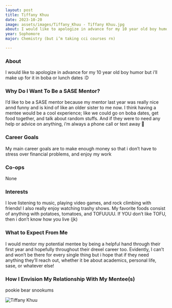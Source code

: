 ```yaml
---
layout: post
title: Tiffany Khuu 
date: 2023-10-20
image: assets/images/Tiffany_Khuu - Tiffany Khuu.jpg
about: I would like to apologize in advance for my 10 year old boy humor but i’ll make up for it in boba or lunch dates :D
year: Sophomore
major: Chemistry (but i’m taking cci courses rn)

---
```


### About

I would like to apologize in advance for my 10 year old boy humor but i’ll make up for it in boba or lunch dates :D

### Why Do I Want To Be a SASE Mentor?

I’d like to be a SASE mentor because my mentor last year was really nice annd funny and is kind of like an older sister to me now. I think having a mentee would be a cool experience; like we could go on boba dates, get food together, and talk about random stuffs. And if they were to need any help or advice on anything, i’m always a phone call or text away 💪

### Career Goals

My main career goals are to make enough money so that i don’t have to stress over financial problems, and enjoy my work

### Co-ops

None

### Interests

I love listening to music, playing video games, and rock climbing with friends! I also really enjoy watching trashy shows. My favorite foods consist of anything with potatoes, tomatoes, and TOFUUUU. If YOU don’t like TOFU, then i don’t know how you live (jk)

### What to Expect From Me

I would mentor my potential mentee by being a helpful hand through their first year and hopefully throughout their drexel career too. Evidently, I can’t and won’t be there for every single thing but i hope that if they need anything they’ll reach out, whether it be about academics, personal life, sase, or whatever else! 

### How I Envision My Relationship With My Mentee(s) 

pookie bear snookums

<div class="text-center my-5">
    <img src="https://sase-drexel.github.io/mentorship-2023/assets/images/Tiffany_Khuu - Tiffany Khuu.jpg" alt="Tiffany Khuu" class="rounded post-img" />
</div>
